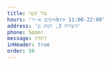 ```yaml
---
title: צור קשר
hours: 'ימים א׳-ו׳<br> 11:00-22:00'
address: 'היצירה 3, רמת גן'
phone: Soon!
message: תודה!
inHeader: true
order: 50
---
```


